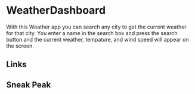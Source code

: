 # WeatherDashboard

With this Weather app you can search any city to get the current weather for that city.
You enter a name in the search box and press the search button and the current weather,
tempature, and wind speed will appear on the screen.

## Links 


## Sneak Peak